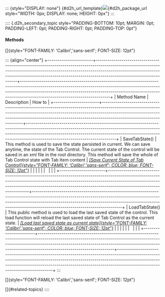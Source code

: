 ::: {style="DISPLAY: none"}
[](ms-xhelp:///?Id=d2h_url_template){#d2h_url_template}![](!package_url!){#d2h_package_url style="WIDTH: 0px; DISPLAY: none; HEIGHT: 0px"}
:::

:::: {.d2h_secondary_topic style="PADDING-BOTTOM: 10pt; MARGIN: 0pt; PADDING-LEFT: 0pt; PADDING-RIGHT: 0pt; PADDING-TOP: 0pt"}
#### Methods

[]{style="FONT-FAMILY: 'Calibri','sans-serif'; FONT-SIZE: 12pt"} 

::: {align="center"}
+-----------------------+--------------------------------------------------------------------------------------------------------------------------------------------------------------------------------------------------------------------------------------------------------------------------------+---------------------------------------------------------------------------------------------------------------------------------------------------------------------------------------------------------------------------------------------------------------------------------------+
| Method Name           | Description                                                                                                                                                                                                                                                                    | How to                                                                                                                                                                                                                                                                                |
+-----------------------+--------------------------------------------------------------------------------------------------------------------------------------------------------------------------------------------------------------------------------------------------------------------------------+---------------------------------------------------------------------------------------------------------------------------------------------------------------------------------------------------------------------------------------------------------------------------------------+
| SaveTabState()        | This method is used to save the state persisted in current. We can save anytime, the state of the Tab Control. The current state of the control will be saved in an xml file in the root directory. This method will save the whole of Tab Control state with Tab Item content | [*[Save Current State of Tab Control]{style="FONT-FAMILY: 'Calibri','sans-serif'; COLOR: blue; FONT-SIZE: 12pt"}*](../../../../../../../../Documents%20and%20Settings/riaj/Desktop/styling%20for%20ui%20silverlight/tools%20silverlight/tools%20part%202.docx#_Serialize_Layout)      |
|                       |                                                                                                                                                                                                                                                                                |                                                                                                                                                                                                                                                                                       |
|                       |                                                                                                                                                                                                                                                                                |                                                                                                                                                                                                                                                                                       |
+-----------------------+--------------------------------------------------------------------------------------------------------------------------------------------------------------------------------------------------------------------------------------------------------------------------------+---------------------------------------------------------------------------------------------------------------------------------------------------------------------------------------------------------------------------------------------------------------------------------------+
| LoadTabState()        | This public method is used to load the last saved state of the control. This load function will reload the last saved state of Tab Control as the current state.                                                                                                               | [*[Load last saved state as current state]{style="FONT-FAMILY: 'Calibri','sans-serif'; COLOR: blue; FONT-SIZE: 12pt"}*](../../../../../../../../Documents%20and%20Settings/riaj/Desktop/styling%20for%20ui%20silverlight/tools%20silverlight/tools%20part%202.docx#_Serialize_Layout) |
|                       |                                                                                                                                                                                                                                                                                |                                                                                                                                                                                                                                                                                       |
|                       |                                                                                                                                                                                                                                                                                |                                                                                                                                                                                                                                                                                       |
+-----------------------+--------------------------------------------------------------------------------------------------------------------------------------------------------------------------------------------------------------------------------------------------------------------------------+---------------------------------------------------------------------------------------------------------------------------------------------------------------------------------------------------------------------------------------------------------------------------------------+
:::

[]{style="FONT-FAMILY: 'Calibri','sans-serif'; FONT-SIZE: 12pt"} 

[]{#related-topics}
::::
